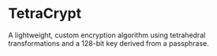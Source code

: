 # TetraCrypt
A lightweight, custom encryption algorithm using tetrahedral transformations and a 128-bit key derived from a passphrase.
